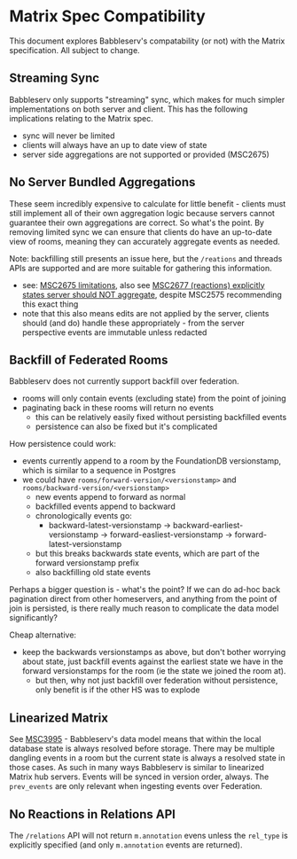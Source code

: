 # Matrix Spec Compatibility

This document explores Babbleserv's compatability (or not) with the Matrix specification. All subject to change.

## Streaming Sync

Babbleserv only supports "streaming" sync, which makes for much simpler implementations on both server and client. This has the following implications relating to the Matrix spec.

- sync will never be limited
- clients will always have an up to date view of state
- server side aggregations are not supported or provided (MSC2675)

## No Server Bundled Aggregations

These seem incredibly expensive to calculate for little benefit - clients must still implement all of their own aggregation logic because servers cannot guarantee their own aggregations are correct. So what's the point. By removing limited sync we can ensure that clients do have an up-to-date view of rooms, meaning they can accurately aggregate events as needed.

Note: backfilling still presents an issue here, but the `/reations` and threads APIs are supported and are more suitable for gathering this information.

- see: [MSC2675 limitations](https://github.com/matrix-org/matrix-spec-proposals/blob/main/proposals/2675-aggregations-server.md#limitations), also see [MSC2677 (reactions) explicitly states server should NOT aggregate](https://github.com/matrix-org/matrix-spec-proposals/blob/main/proposals/2677-reactions.md#server-side-aggregation-of-mannotation-relationships), despite MSC2575 recommending this exact thing
- note that this also means edits are not applied by the server, clients should (and do) handle these appropriately - from the server perspective events are immutable unless redacted

## Backfill of Federated Rooms

Babbleserv does not currently support backfill over federation.

- rooms will only contain events (excluding state) from the point of joining
- paginating back in these rooms will return no events
    - this can be relatively easily fixed without persisting backfilled events
    - persistence can also be fixed but it's complicated
    
How persistence could work:

- events currently append to a room by the FoundationDB versionstamp, which is similar to a sequence in Postgres
- we could have `rooms/forward-version/<versionstamp>` and `rooms/backward-version/<versionstamp>`
    - new events append to forward as normal
    - backfilled events append to backward
    - chronologically events go:
        - backward-latest-versionstamp -> backward-earliest-versionstamp -> forward-easliest-versionstamp -> forward-latest-versionstamp
    - but this breaks backwards state events, which are part of the forward versionstamp prefix
    - also backfilling old state events

Perhaps a bigger question is - what's the point? If we can do ad-hoc back pagination direct from other homeservers, and anything from the point of join is persisted, is there really much reason to complicate the data model significantly?

Cheap alternative:

- keep the backwards versionstamps as above, but don't bother worrying about state, just backfill events against the earliest state we have in the forward versionstamps for the room (ie the state we joined the room at).
    - but then, why not just backfill over federation without persistence, only benefit is if the other HS was to explode

## Linearized Matrix

See [MSC3995](https://github.com/matrix-org/matrix-spec-proposals/pull/3995) - Babbleserv's data model means that within the local database state is always resolved before storage. There may be multiple dangling events in a room but the current state is always a resolved state in those cases. As such in many ways Babbleserv is similar to linearized Matrix hub servers. Events will be synced in version order, always. The `prev_events` are only relevant when ingesting events over Federation.

## No Reactions in Relations API

The `/relations` API will not return `m.annotation` evens unless the `rel_type` is explicitly specified (and only `m.annotation` events are returned).
